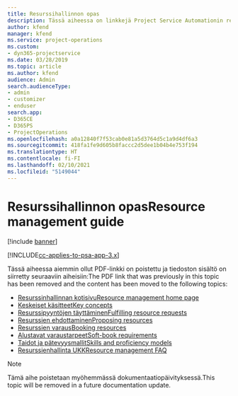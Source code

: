 ```yaml
---
title: Resurssihallinnon opas
description: Tässä aiheessa on linkkejä Project Service Automationin resurssien hallinnan tietoihin.
author: kfend
manager: kfend
ms.service: project-operations
ms.custom:
- dyn365-projectservice
ms.date: 03/28/2019
ms.topic: article
ms.author: kfend
audience: Admin
search.audienceType:
- admin
- customizer
- enduser
search.app:
- D365CE
- D365PS
- ProjectOperations
ms.openlocfilehash: a0a12840f7f53cab0e81a5d3764d5c1a9d4df6a3
ms.sourcegitcommit: 418fa1fe9d605b8faccc2d5dee1b04b4e753f194
ms.translationtype: HT
ms.contentlocale: fi-FI
ms.lasthandoff: 02/10/2021
ms.locfileid: "5149044"
---
```

# <a name="resource-management-guide"></a><span data-ttu-id="32487-103">Resurssihallinnon opas</span><span class="sxs-lookup"><span data-stu-id="32487-103">Resource management guide</span></span>

[!include [banner](../../includes/psa-now-project-operations.md)]

[!INCLUDE[cc-applies-to-psa-app-3.x](../../includes/cc-applies-to-psa-app-3x.md)]

<span data-ttu-id="32487-104">Tässä aiheessa aiemmin ollut PDF-linkki on poistettu ja tiedoston sisältö on siirretty seuraaviin aiheisiin:</span><span class="sxs-lookup"><span data-stu-id="32487-104">The PDF link that was previously in this topic has been removed and the content has been moved to the following topics:</span></span>

- [<span data-ttu-id="32487-105">Resurssinhallinnan kotisivu</span><span class="sxs-lookup"><span data-stu-id="32487-105">Resource management home page</span></span>](../resource-management-home-page.md)
- [<span data-ttu-id="32487-106">Keskeiset käsitteet</span><span class="sxs-lookup"><span data-stu-id="32487-106">Key concepts</span></span>](../reports-key-concepts.md)
- [<span data-ttu-id="32487-107">Resurssipyyntöjen täyttäminen</span><span class="sxs-lookup"><span data-stu-id="32487-107">Fulfilling resource requests</span></span>](../resource-management-fulfill-requests.md)
- [<span data-ttu-id="32487-108">Resurssien ehdottaminen</span><span class="sxs-lookup"><span data-stu-id="32487-108">Proposing resources</span></span>](../resource-management-propose-resources.md)
- [<span data-ttu-id="32487-109">Resurssien varaus</span><span class="sxs-lookup"><span data-stu-id="32487-109">Booking resources</span></span>](../resource-management-book-resources-scheduleboard.md)
- [<span data-ttu-id="32487-110">Alustavat varaustarpeet</span><span class="sxs-lookup"><span data-stu-id="32487-110">Soft-book requirements</span></span>](../resource-management-softbook-requirements.md)
- [<span data-ttu-id="32487-111">Taidot ja pätevyysmallit</span><span class="sxs-lookup"><span data-stu-id="32487-111">Skills and proficiency models</span></span>](../resource-management-skills-proficiency.md)
- [<span data-ttu-id="32487-112">Resurssienhallinta UKK</span><span class="sxs-lookup"><span data-stu-id="32487-112">Resource management FAQ</span></span>](../resource-management-faq.md)

> [!NOTE]
> <span data-ttu-id="32487-113">Tämä aihe poistetaan myöhemmässä dokumentaatiopäivityksessä.</span><span class="sxs-lookup"><span data-stu-id="32487-113">This topic will be removed in a future documentation update.</span></span> 
